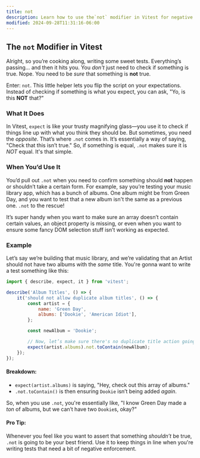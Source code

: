 ```yaml
---
title: not
description: Learn how to use the`not` modifier in Vitest for negative testing.
modified: 2024-09-28T11:31:16-06:00
---
```


## The `not` Modifier in Vitest

Alright, so you’re cooking along, writing some sweet tests. Everything’s passing… and then it hits you. You _don't_ just need to check if something is true. Nope. You need to be _sure_ that something is **not** true.

Enter: `not`. This little helper lets you flip the script on your expectations. Instead of checking if something is what you expect, you can ask, "Yo, is this **NOT** that?"

### What It Does

In Vitest, `expect` is like your trusty magnifying glass—you use it to check if things line up with what you think they should be. But sometimes, you need the _opposite_. That’s where `.not` comes in. It’s essentially a way of saying, "Check that this isn’t true." So, if something is equal, `.not` makes sure it is _NOT_ equal. It's that simple.

### When You’d Use It

You’d pull out `.not` when you need to confirm something should **not** happen or shouldn’t take a certain form. For example, say you’re testing your music library app, which has a bunch of albums. One album might be from Green Day, and you want to test that a new album isn't the same as a previous one. `.not` to the rescue!

It’s super handy when you want to make sure an array doesn’t contain certain values, an object property is missing, or even when you want to ensure some fancy DOM selection stuff isn’t working as expected.

### Example

Let’s say we’re building that music library, and we’re validating that an Artist should not have two albums with the _same_ title. You're gonna want to write a test something like this:

```javascript
import { describe, expect, it } from 'vitest';

describe('Album Titles', () => {
	it('should not allow duplicate album titles', () => {
		const artist = {
			name: 'Green Day',
			albums: ['Dookie', 'American Idiot'],
		};

		const newAlbum = 'Dookie';

		// Now, let’s make sure there's no duplicate title action going on here
		expect(artist.albums).not.toContain(newAlbum);
	});
});
```

#### Breakdown:

- `expect(artist.albums)` is saying, "Hey, check out this array of albums."
- `.not.toContain()` is then ensuring `Dookie` isn’t being added _again_.

So, when you use `.not`, you're essentially like, "I know Green Day made a _ton_ of albums, but we can’t have two `Dookie`s, okay?"

#### Pro Tip:

Whenever you feel like you want to assert that something _shouldn’t_ be true, `.not` is going to be your best friend. Use it to keep things in line when you're writing tests that need a bit of negative enforcement.

```ts

```
